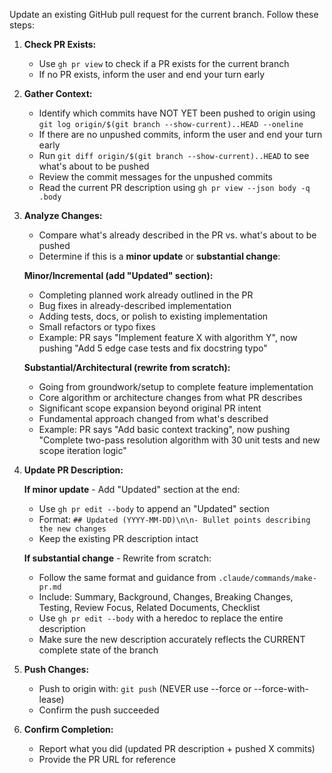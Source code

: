 Update an existing GitHub pull request for the current branch. Follow these steps:

1. **Check PR Exists:**
   - Use `gh pr view` to check if a PR exists for the current branch
   - If no PR exists, inform the user and end your turn early

2. **Gather Context:**
   - Identify which commits have NOT YET been pushed to origin using `git log origin/$(git branch --show-current)..HEAD --oneline`
   - If there are no unpushed commits, inform the user and end your turn early
   - Run `git diff origin/$(git branch --show-current)..HEAD` to see what's about to be pushed
   - Review the commit messages for the unpushed commits
   - Read the current PR description using `gh pr view --json body -q .body`

3. **Analyze Changes:**
   - Compare what's already described in the PR vs. what's about to be pushed
   - Determine if this is a **minor update** or **substantial change**:

   **Minor/Incremental (add "Updated" section):**
   - Completing planned work already outlined in the PR
   - Bug fixes in already-described implementation
   - Adding tests, docs, or polish to existing implementation
   - Small refactors or typo fixes
   - Example: PR says "Implement feature X with algorithm Y", now pushing "Add 5 edge case tests and fix docstring typo"

   **Substantial/Architectural (rewrite from scratch):**
   - Going from groundwork/setup to complete feature implementation
   - Core algorithm or architecture changes from what PR describes
   - Significant scope expansion beyond original PR intent
   - Fundamental approach changed from what's described
   - Example: PR says "Add basic context tracking", now pushing "Complete two-pass resolution algorithm with 30 unit tests and new scope iteration logic"

4. **Update PR Description:**

   **If minor update** - Add "Updated" section at the end:
   - Use `gh pr edit --body` to append an "Updated" section
   - Format: `## Updated (YYYY-MM-DD)\n\n- Bullet points describing the new changes`
   - Keep the existing PR description intact

   **If substantial change** - Rewrite from scratch:
   - Follow the same format and guidance from `.claude/commands/make-pr.md`
   - Include: Summary, Background, Changes, Breaking Changes, Testing, Review Focus, Related Documents, Checklist
   - Use `gh pr edit --body` with a heredoc to replace the entire description
   - Make sure the new description accurately reflects the CURRENT complete state of the branch

5. **Push Changes:**
   - Push to origin with: `git push` (NEVER use --force or --force-with-lease)
   - Confirm the push succeeded

6. **Confirm Completion:**
   - Report what you did (updated PR description + pushed X commits)
   - Provide the PR URL for reference
